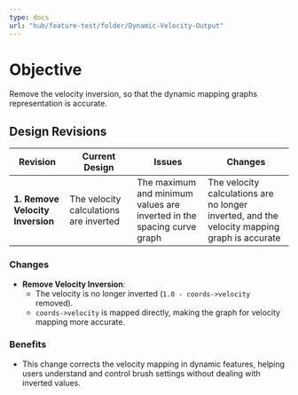 ```yaml
---
type: docs
url: "hub/feature-test/folder/Dynamic-Velocity-Output"
---
```


# Objective

Remove the velocity inversion, so that the dynamic mapping graphs representation is accurate.

## Design Revisions

| **Revision**  | **Current Design**  | **Issues**  | **Changes** |
|--------------------------------------------|---------------------------------------------------------------------------------------------|----------------------------------------------------------------------------------------------|-----------------------------------------------------------|
| **1. Remove Velocity Inversion** | The velocity calculations are inverted | The maximum and minimum values are inverted in the spacing curve graph  | The velocity calculations are no longer inverted, and the velocity mapping graph is accurate |

### Changes

- **Remove Velocity Inversion**:
  - The velocity is no longer inverted (`1.0 - coords->velocity` removed).
  - `coords->velocity` is mapped directly, making the graph for velocity mapping more accurate.

### **Benefits**

- This change corrects the velocity mapping in dynamic features, helping users understand and control brush settings without dealing with inverted values.
